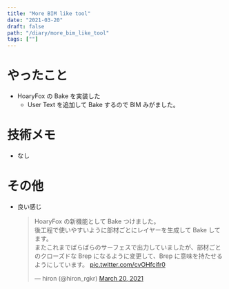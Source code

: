 ```yaml
---
title: "More BIM like tool"
date: "2021-03-20"
draft: false
path: "/diary/more_bim_like_tool"
tags: [""]
---
```


# やったこと

- HoaryFox の Bake を実装した
  - User Text を追加して Bake するので BIM みがました。

# 技術メモ

- なし

# その他

- 良い感じ
  <blockquote class="twitter-tweet"><p lang="ja" dir="ltr">HoaryFox の新機能として Bake つけました。<br>後工程で使いやすいように部材ごとにレイヤーを生成して Bake してます。<br>またこれまでばらばらのサーフェスで出力していましたが、部材ごとのクローズドな Brep になるように変更して、Brep に意味を持たせるようにしています。 <a href="https://t.co/cvOHfcifr0">pic.twitter.com/cvOHfcifr0</a></p>&mdash; hiron (@hiron_rgkr) <a href="https://twitter.com/hiron_rgkr/status/1373224270596169728?ref_src=twsrc%5Etfw">March 20, 2021</a></blockquote> <script async src="https://platform.twitter.com/widgets.js" charset="utf-8"></script>
